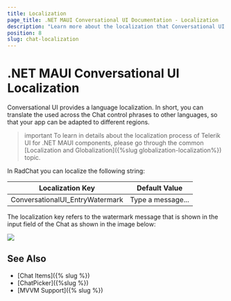```yaml
---
title: Localization
page_title: .NET MAUI Conversational UI Documentation - Localization
description: "Learn more about the localization that Conversational UI provides."
position: 8
slug: chat-localization
---
```


# .NET MAUI Conversational UI Localization

Conversational UI provides a language localization. In short, you can translate the used across the Chat control phrases to other languages, so that your app can be adapted to different regions.

>important To learn in details about the localization process of Telerik UI for .NET MAUI components, please go through the common [Localization and Globalization]({%slug globalization-localization%}) topic.

In RadChat you can localize the following string:

| Localization Key | Default Value |
| -----------------| ------------- |
| ConversationalUI_EntryWatermark | Type a message... | 

The localization key refers to the watermark message that is shown in the input field of the Chat as shown in the image below:

![](images/)

	
## See Also

- [Chat Items]({% slug  %}) 
- [ChatPicker]({%slug %})
- [MVVM Support]({% slug %})
